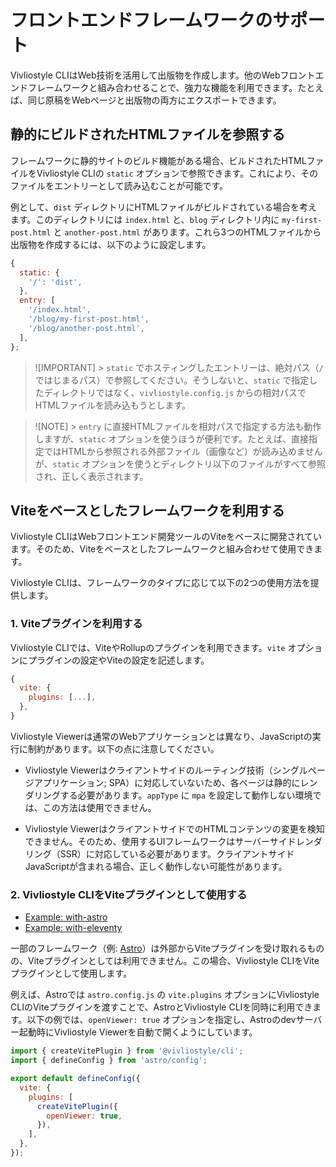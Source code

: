 # フロントエンドフレームワークのサポート

Vivliostyle CLIはWeb技術を活用して出版物を作成します。他のWebフロントエンドフレームワークと組み合わせることで、強力な機能を利用できます。たとえば、同じ原稿をWebページと出版物の両方にエクスポートできます。

## 静的にビルドされたHTMLファイルを参照する

フレームワークに静的サイトのビルド機能がある場合、ビルドされたHTMLファイルをVivliostyle CLIの `static` オプションで参照できます。これにより、そのファイルをエントリーとして読み込むことが可能です。

例として、`dist` ディレクトリにHTMLファイルがビルドされている場合を考えます。このディレクトリには `index.html` と、`blog` ディレクトリ内に `my-first-post.html` と `another-post.html` があります。これら3つのHTMLファイルから出版物を作成するには、以下のように設定します。

```js
{
  static: {
    '/': 'dist',
  },
  entry: [
    '/index.html',
    '/blog/my-first-post.html',
    '/blog/another-post.html',
  ],
};
```

> ![IMPORTANT] > `static` でホスティングしたエントリーは、絶対パス（`/` ではじまるパス）で参照してください。そうしないと、`static` で指定したディレクトリではなく、`vivliostyle.config.js` からの相対パスでHTMLファイルを読み込もうとします。

> ![NOTE] > `entry` に直接HTMLファイルを相対パスで指定する方法も動作しますが、`static` オプションを使うほうが便利です。たとえば、直接指定ではHTMLから参照される外部ファイル（画像など）が読み込めませんが、`static` オプションを使うとディレクトリ以下のファイルがすべて参照され、正しく表示されます。

## Viteをベースとしたフレームワークを利用する

Vivliostyle CLIはWebフロントエンド開発ツールのViteをベースに開発されています。そのため、Viteをベースとしたフレームワークと組み合わせて使用できます。

Vivliostyle CLIは、フレームワークのタイプに応じて以下の2つの使用方法を提供します。

### 1. Viteプラグインを利用する

Vivliostyle CLIでは、ViteやRollupのプラグインを利用できます。`vite` オプションにプラグインの設定やViteの設定を記述します。

```js
{
  vite: {
    plugins: [...],
  },
}
```

Vivliostyle Viewerは通常のWebアプリケーションとは異なり、JavaScriptの実行に制約があります。以下の点に注意してください。

- Vivliostyle Viewerはクライアントサイドのルーティング技術（シングルページアプリケーション; SPA）に対応していないため、各ページは静的にレンダリングする必要があります。`appType` に `mpa` を設定して動作しない環境では、この方法は使用できません。

- Vivliostyle ViewerはクライアントサイドでのHTMLコンテンツの変更を検知できません。そのため、使用するUIフレームワークはサーバーサイドレンダリング（SSR）に対応している必要があります。クライアントサイドJavaScriptが含まれる場合、正しく動作しない可能性があります。

### 2. Vivliostyle CLIをViteプラグインとして使用する

- [Example: with-astro](https://github.com/vivliostyle/vivliostyle-cli/tree/main/examples/with-astro)
- [Example: with-eleventy](https://github.com/vivliostyle/vivliostyle-cli/tree/main/examples/with-eleventy)

一部のフレームワーク（例: [Astro](https://astro.build/)）は外部からViteプラグインを受け取れるものの、Viteプラグインとしては利用できません。この場合、Vivliostyle CLIをViteプラグインとして使用します。

例えば、Astroでは `astro.config.js` の `vite.plugins` オプションにVivliostyle CLIのViteプラグインを渡すことで、AstroとVivliostyle CLIを同時に利用できます。以下の例では、`openViewer: true` オプションを指定し、Astroのdevサーバー起動時にVivliostyle Viewerを自動で開くようにしています。

```js
import { createVitePlugin } from '@vivliostyle/cli';
import { defineConfig } from 'astro/config';

export default defineConfig({
  vite: {
    plugins: [
      createVitePlugin({
        openViewer: true,
      }),
    ],
  },
});
```
